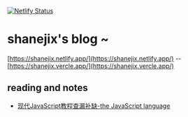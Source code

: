 [![Netlify Status](https://api.netlify.com/api/v1/badges/16bb65ea-a3b6-4500-b8fe-a7361ce2ba61/deploy-status)](https://app.netlify.com/sites/shanejix/deploys)
# shanejix's blog ~

[https://shanejix.netlify.app/](https://shanejix.netlify.app/) -- [https://shanejix.vercle.app/](https://shanejix.vercle.app/)


## reading and notes

- [现代JavaScript教程查漏补缺-the JavaScript language](https://shanejix.netlify.app/The%20modern%20JavaScript%20leak%20detection%20-%20the%20JavaScript%20language/The%20modern%20JavaScript%20leak%20detection%20-%20the%20JavaScript%20language/)
